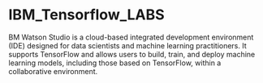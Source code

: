 # IBM_Tensorflow_LABS

BM Watson Studio is a cloud-based integrated development environment (IDE) designed for data scientists and machine learning practitioners.
It supports TensorFlow and allows users to build, train, and deploy machine learning models, including those based on TensorFlow, within a collaborative environment.
